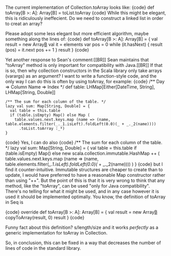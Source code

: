The current implementation of Collection.toArray looks like:
{code}
  def toArray[B >: A]: Array[B] = toList.toArray
{code}
While this might be elegant, this is ridiculously ineffecient. Do we need to construct a linked list in order to creat an array?

Please adopt some less elegant but more efficient algorithm, maybe something along the lines of:
{code}
  def toArray[B >: A]: Array[B] = {
    val result = new Array[B](size)
    val it = elements
    var pos = 0
    while (it.hasNext) {
      result (pos) = it.next
      pos += 1
    }
    result
  }
{code}


Yet another response to Sean's comment:[[BR]]
Sean maintains that "toArray" method is only important for compatibility with Java.[[BR]]
If that is so, then why collection constructors in the Scala library only take arrays (varargs) as an argument? I want to write a function-style code, and the only way I can do this is often by using toArray, for example:
{code}
    /** Day => Column Name => Index */
    def table: LHMap[Either[DateTime, String], LHMap[String, Double]]

    /** The sum for each column of the table. */
    lazy val sum: Map[String, Double] = {
      val table = this.table
      if (table.isEmpty) Map() else Map (
        table.values.next.keys.map (name => (name, table.elements.filter(_._1.isLeft).foldLeft(0.0)(_ + _._2(name))))
          .toList.toArray :_*)
    }
{code}
Yes, I can do also
{code}
    /** The sum for each column of the table. */
    lazy val sum: Map[String, Double] = {
      val table = this.table
      if (table.isEmpty) Map() else new scala.collection.immutable.HashMap ++ (
        table.values.next.keys.map (name => (name, table.elements.filter(_._1.isLeft).foldLeft(0.0)(_ + _._2(name))))
      )
    }
{code}
but I find it counter-intuitive. Immutable structures are cheaper to create than to update, I would have preferred to have a reasonable Map constructor rather than using "++". But the point of this is that it is very wrong to think that any method, like the "toArray", can be used "only for Java compatibility". There's no telling for what it might be used, and in any case however it is used it should be implemented optimally.
You know, the definition of toArray in Seq is

{code}
  override def toArray[B >: A]: Array[B] = {
    val result = new Array[B](length)
    copyToArray(result, 0)
    result
  }
{code}

Funny fact about this definition? s/length/size and it works *perfectly* as a generic implementation for toArray in Collection. 

So, in conclusion, this can be fixed in a way that decreases the number of lines of code in the standard library. 
